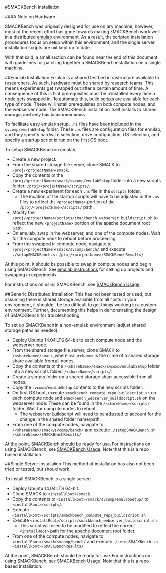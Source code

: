 #SMACKBench Installation

###A Note on Hardware

SMACKBench was originally designed for use on any machine, however, most of the
recent effort has gone towards making SMACKBench work well in a distributed
[emulab](http://emulab.net/) environment.  As a result, the scripted
installation procedures focus on setup within this environment, and the single
server installation scripts are not kept up to date.

With that said, a small section can be found near the end of this document with
guidelines for patching together a SMACKBench installation on a single machine.

##Emulab Installation
Emulab is a shared testbed infrastructure available to researchers.  As such,
hardware must be shared by research teams.  This means experiments get swapped
out after a certain amount of time.  A consequence of this is that prerequisites
must be reinstalled every time a node gets swapped in.  To automate this,
build scripts are available for each type of node.  These will install 
prerequisites on both compute nodes, and the webserver node.  The SMACKBench
installation itself installs to shared storage, and only has to be done once.

To facilitate easy emulab setup, `.ns` files have been included in the 
`svcomp/emulabSetup` folder.  These `.ns` files are configuration files for 
emulab, and they specify hardware selection, drive configuration, OS selection,
and specify a startup script to run on the first OS boot.

To setup SMACKBench on emulab,
- Create a new project.
- From the shared storage file server, clone SMACK to 
  `/proj/<projectName>/smack`.
- Copy the contents of the `/proj/<projectName>/smack/svcomp/emulabSetup` folder
  into a new scripts folder: `/proj/<projectName>/scripts/`.
- Create a new experiment for each `.ns` file in the `scripts` folder.
  - The location of the startup scripts will have to be adjusted in the `.ns` 
    files to reflect the `<projectName>` portion of the 
    `/proj/<projectName>/scripts/` path.
- Modify the `/proj/<projectName>/scripts/smackbench_webserver_buildscript.sh`
  to reflect the new `<projectName>` portion of the apache document root path.
- On emulab, swap in the webserver, and one of the compute nodes. Wait for the
  compute node to reboot before proceeding.
- From the swapped in compute node, navigate to 
  `/proj/<projectName>/smack/svcomp/bench/` and execute
  `./setupSMACKBench.sh /proj/<projectName>/SMACKBenchResults/`

At this point, it should be possible to swap in compute nodes and begin using
SMACKBench.  See [emulab instructions](https://wiki.emulab.net/Emulab/wiki) for
setting up projects and swapping in experiments.

For instructions on using SMACKBench, see [SMACKBench Usage](SMACKBenchUsage.md).

##Generic Distributed Installation
This has not been tested or used, but assuming there is shared storage
available from all hosts in your environment, it shouldn't be too difficult to
get things working in a custom environment.  Further, documenting this helps in
demonstrating the design of SMACKBench for troubleshooting.

To set up SMACKBench in a non-emulab environment (adjust shared storage paths 
as needed):
- Deploy Ubuntu 14.04 LTS 64-bit to each compute node and the webserver node.
- From the shared storage file server, clone SMACK to 
  `/<shareName>/smack`, where `<shareName>` is the name of a shared storage
  share available from all nodes.
- Copy the contents of the `/<shareName>/smack/svcomp/emulabSetup` folder
  into a new scripts folder: `/<shareName>/scripts/`.
- Create a scripts folder on a shared storage share accessible from all nodes.
- Copy the `svcomp/emulabSetup` contents to the new scripts folder.
- On first OS boot, execute `smackbench_compute_repo_buildscript.sh` on each
  compute node and `smackbench_webserver_buildscript.sh` on the webserver node.
  These can be found in the `/<shareName>/scripts/` folder.  Wait for compute
  nodes to reboot.
  - The webserver buildscript will need to be adjusted to account for the
    change in the shared folder name/path.
- From one of the compute nodes, navigate to `/<shareName>/smack/svcomp/bench/`
   and execute `./setupSMACKBench.sh /<shareName>/SMACKBenchResults/`

At the point, SMACKBench should be ready for use.  For instructions on using
SMACKBench, see [SMACKBench Usage](SMACKBenchUsage.md).  Note that this is a
repo based installation.


##Single Server Installation
This method of installation has also not been tried or tested, but should work.

To install SMACKBench to a single server:
- Deploy Ubuntu 14.04 LTS 64-bit.
- Clone SMACK to `<installRoot>/smack`.
- Copy the contents of `<installRoot>/smack/svcomp/emulabSetup/` to 
  `<installRoot>/scripts/`.
- Execute `<installRoot>/scripts/smackbench_compute_repo_buildscript.sh`
- Execute `<installRoot>/scripts/smackbench_webserver_buildscript.sh`
  - This script will need to be modified to reflect the correct `<installRoot>`
    path for the apache document root folder.
- From one of the compute nodes, navigate to 
  `<installRoot>/smack/svcomp/bench/` and execute
  `./setupSMACKBench.sh <installRoot>/SMACKBenchResults/`

At the point, SMACKBench should be ready for use.  For instructions on using
SMACKBench, see [SMACKBench Usage](SMACKBenchUsage.md).  Note that this is a
repo based installation.